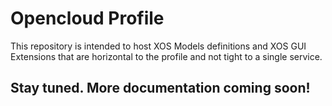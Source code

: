 # Opencloud Profile

This repository is intended to host XOS Models definitions and XOS GUI Extensions that are horizontal to the profile and not tight to a single service.

## Stay tuned. More documentation coming soon!
